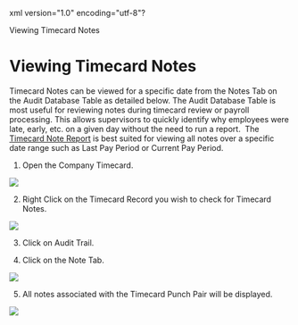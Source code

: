 xml version="1.0" encoding="utf-8"?





Viewing Timecard Notes




# Viewing Timecard Notes

Timecard Notes can be viewed for a specific date from the Notes Tab on the Audit Database Table as detailed below. The Audit Database Table is most useful for reviewing notes during timecard review or payroll processing. This allows supervisors to quickly identify why employees were late, early, etc. on a given day without the need to run a report.  The [Timecard Note Report](SW_CH7_Notes_Report.md) is best suited for viewing all notes over a specific date range such as Last Pay Period or Current Pay Period.

1. Open the Company Timecard.

![](/img/image-404.png)

2. Right Click on the Timecard Record you wish to check for Timecard Notes.

![](/img/image-404.png)

3. Click on Audit Trail.

4. Click on the Note Tab.

![](/img/image-404.png)

5. All notes associated with the Timecard Punch Pair will be displayed.

![](/img/image-404.png)